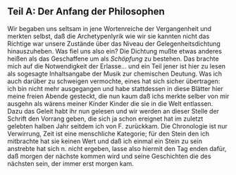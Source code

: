 ## Teil A: Der Anfang der Philosophen
Wir begaben uns seltsam in jene Wortenreiche der Vergangenheit und merkten selbst, daß die Archetypenlyrik wie wir sie kannten nicht das Richtige war unsere Zustände über das Niveau der Gelegenheitsdichtung hinauszuheben. Was fiel uns also ein? Die Dichtung mußte etwas anderes heißen als das Geschaffene um als *Schöpfung* zu bestehen. Das brachte mich auf die Notwendigkeit der Erlasse... und ein Teil jener ist hier zu lesen als sogesagte Inhaltsangabe der Musik zur chemischen Deutung. Was ich auch darüber zu schweigen vermochte, eines hat sich sicher übertragen: ich bin nicht mehr ausgegangen und habe stattdessen in diese Blätter hier meine freien Abende gesteckt, die nun kaum daß ichs merkte selber von mir ausgehn als wärens meiner Kinder Kinder die sie in die Welt entlassen. Dazu das Geleit habt ihr nun gelesen und wir werden an dieser Stelle der Schrift den Vorrang geben, die sich ja schon ereignet hat im zuletzt gelebten halben Jahr seitdem ich von F. zurückkam. Die Chronologie ist nur Verwirrung, Zeit ist eine menschliche Kategorie; für den Stein den ich mitbrachte hat sie keinen Wert und daß ich einmal ein Stein zu sein anstrebte hat sich n. nicht ergeben, lasse also hiermit den Tag enden dafür, daß morgen der nächste kommen wird und seine Geschichten die des nächsten sein, der immer erst morgen kam.   
